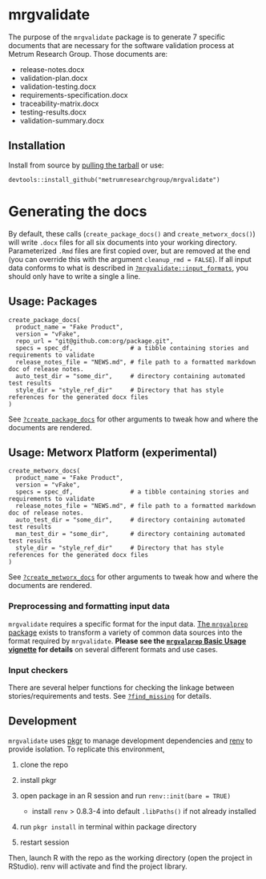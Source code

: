 # mrgvalidate
The purpose of the `mrgvalidate` package is to generate 7 specific documents that are necessary for the software validation process at Metrum Research Group. Those documents are:

* release-notes.docx
* validation-plan.docx
* validation-testing.docx
* requirements-specification.docx
* traceability-matrix.docx
* testing-results.docx
* validation-summary.docx

## Installation

Install from source by [pulling the tarball](https://github.com/metrumresearchgroup/mrgvalidate/releases) or use:

```
devtools::install_github("metrumresearchgroup/mrgvalidate")
```

# Generating the docs

By default, these calls (`create_package_docs()` and `create_metworx_docs()`) will write `.docx` files for all six documents into your working directory. Parameterized `.Rmd` files are first copied over, but are removed at the end (you can override this with the argument `cleanup_rmd = FALSE`). If all input data conforms to what is described in [`?mrgvalidate::input_formats`](https://metrumresearchgroup.github.io/mrgvalidate/reference/input_formats.html), you should only have to write a single a line.

## Usage: Packages

```
create_package_docs(
  product_name = "Fake Product", 
  version = "vFake", 
  repo_url = "git@github.com:org/package.git",
  specs = spec_df,                # a tibble containing stories and requirements to validate
  release_notes_file = "NEWS.md", # file path to a formatted markdown doc of release notes.
  auto_test_dir = "some_dir",     # directory containing automated test results
  style_dir = "style_ref_dir"     # Directory that has style references for the generated docx files
)
```

 See [`?create_package_docs`](https://metrumresearchgroup.github.io/mrgvalidate/reference/create_package_docs.html) for other arguments to tweak how and where the documents are rendered.

## Usage: Metworx Platform (experimental)

```
create_metworx_docs(
  product_name = "Fake Product", 
  version = "vFake", 
  specs = spec_df,                # a tibble containing stories and requirements to validate
  release_notes_file = "NEWS.md", # file path to a formatted markdown doc of release notes.
  auto_test_dir = "some_dir",     # directory containing automated test results
  man_test_dir = "some_dir",      # directory containing automated test results
  style_dir = "style_ref_dir"     # Directory that has style references for the generated docx files
)
```

 See [`?create_metworx_docs`](https://metrumresearchgroup.github.io/mrgvalidate/reference/create_metworx_docs.html) for other arguments to tweak how and where the documents are rendered.


### Preprocessing and formatting input data

`mrgvalidate` requires a specific format for the input data. [The `mrgvalprep` package](https://github.com/metrumresearchgroup/mrgvalprep)  exists to transform a variety of common data sources into the format required by `mrgvalidate`. **Please see the [`mrgvalprep` Basic Usage vignette](https://metrumresearchgroup.github.io/mrgvalprep/articles/basic_usage.html) for details** on several different formats and use cases.

### Input checkers

There are several helper functions for checking the linkage between stories/requirements and tests. See [`?find_missing`](https://metrumresearchgroup.github.io/mrgvalidate/reference/find_missing.html) for details.


## Development

`mrgvalidate` uses [pkgr](https://github.com/metrumresearchgroup/pkgr) to manage 
development dependencies and [renv](https://rstudio.github.io/renv/) to provide 
isolation. To replicate this environment, 

1. clone the repo

2. install pkgr

3. open package in an R session and run `renv::init(bare = TRUE)` 
   - install `renv` > 0.8.3-4 into default `.libPaths()` if not already installed

3. run `pkgr install` in terminal within package directory

4. restart session

Then, launch R with the repo as the working directory (open the project in RStudio). renv will activate and find the project library.
